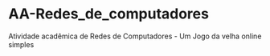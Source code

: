# AA-Redes_de_computadores
Atividade acadêmica de Redes de Computadores - Um Jogo da velha online simples
